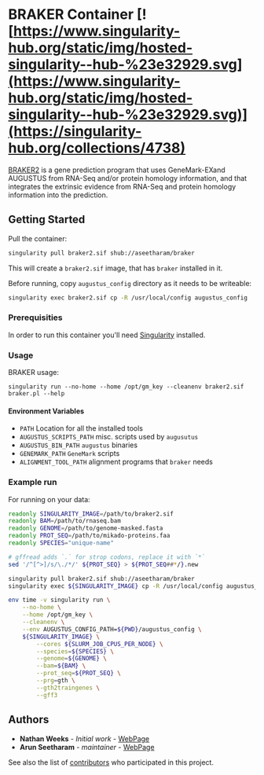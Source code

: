 # BRAKER Container [![https://www.singularity-hub.org/static/img/hosted-singularity--hub-%23e32929.svg](https://www.singularity-hub.org/static/img/hosted-singularity--hub-%23e32929.svg)](https://singularity-hub.org/collections/4738)


[BRAKER2](https://github.com/Gaius-Augustus/BRAKER) is a gene prediction program that uses GeneMark-EXand AUGUSTUS from RNA-Seq and/or protein homology information, and that integrates the extrinsic evidence from RNA-Seq and protein homology information into the prediction.

## Getting Started

Pull the container:

```bash
singularity pull braker2.sif shub://aseetharam/braker
```

This will create a `braker2.sif` image, that has `braker` installed in it.


Before running, copy `augustus_config` directory as it needs to be writeable:

```bash
singularity exec braker2.sif cp -R /usr/local/config augustus_config
```

### Prerequisities

In order to run this container you'll need [Singularity](https://sylabs.io/guides/3.0/user-guide/installation.html) installed.

### Usage

BRAKER usage:

```
singularity run --no-home --home /opt/gm_key --cleanenv braker2.sif braker.pl --help
```

#### Environment Variables

  * `PATH` Location for all the installed tools
  * `AUGUSTUS_SCRIPTS_PATH` misc. scripts used by `augusutus`
  * `AUGUSTUS_BIN_PATH` `augustus` binaries
  * `GENEMARK_PATH` `GeneMark` scripts
  * `ALIGNMENT_TOOL_PATH` alignment programs that `braker` needs


### Example run

For running on your data:

```bash
readonly SINGULARITY_IMAGE=/path/to/braker2.sif
readonly BAM=/path/to/rnaseq.bam
readonly GENOME=/path/to/genome-masked.fasta
readonly PROT_SEQ=/path/to/mikado-proteins.faa
readonly SPECIES="unique-name"

# gffread adds `.` for strop codons, replace it with `*`
sed '/^[^>]/s/\./*/' ${PROT_SEQ} > ${PROT_SEQ##*/}.new

singularity pull braker2.sif shub://aseetharam/braker
singularity exec ${SINGULARITY_IMAGE} cp -R /usr/local/config augustus_config

env time -v singularity run \
    --no-home \
    --home /opt/gm_key \
    --cleanenv \
    --env AUGUSTUS_CONFIG_PATH=${PWD}/augustus_config \
    ${SINGULARITY_IMAGE} \
        --cores ${SLURM_JOB_CPUS_PER_NODE} \
        --species=${SPECIES} \
        --genome=${GENOME} \
        --bam=${BAM} \
        --prot_seq=${PROT_SEQ} \
        --prg=gth \
        --gth2traingenes \
        --gff3
```


## Authors

* **Nathan Weeks** - *Initial work* - [WebPage]()
* **Arun Seetharam** - *maintainer* - [WebPage]()

See also the list of [contributors](https://github.com/your/repository/contributors) who 
participated in this project.

